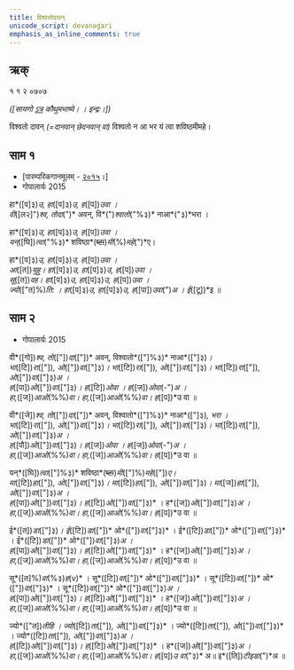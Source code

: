 ```yaml
---
title: विश्वतोदावन् 
unicode_script: devanagari  
emphasis_as_inline_comments: true
---   
```


## ऋक्

१ १ २ ०७०७

*([सायणो [ऽत्र](https://archive.org/details/SamaVedaSanhitaWithSayanabhashyaVolume1SatyavrataSamasrami1874bis/page/n247&sa=D&ust=1542564218916000) कौथुमभाष्ये। । इन्द्रः।])*

विश्वतो दावन् *(=दानवान् छेदनवान् वा)* विश्वतो न आ भर यं त्वा शविष्ठमीमहे।


## साम १

- [पारम्परिकगानमूलम् - [२०१५](https://archive.org/stream/sAmaveda-jaiminIya-paravastu-paramparA-docs/UDAKA%20SAANTHI%20SAAMAANI#page/n2/mode/1up&sa=D&ust=1542425956390000)।]
- गोपालार्यः 2015  
<div class="audioEmbed" src="https://archive
.org/download/jaiminIya-sAma-gAna-paravastu-tradition-gopAla-2015/vishvato-dAvan-1.mp3"></div>

हा*([प]३)*उ, हा*([प]३)*उ, ह*([प])*उवा ।  
वी*([ल२]")*श्व, तोदा*(")* अवन्, वि*(")*श्वातो*("%३)* नाआ*("३)*भरा ।

हा*([प]३)*उ, हा*([प]३)*उ, ह*([प])*उवा ।  
यन्*([घि])*त्वा*("%३)* शविष्ठा*(~~ष्टा~~)*मी*(%)*महे*(")*ए।

हा*([प]३)*उ, हा*([प]३)*उ, ह*([प])*उवा ।  
आ*([त])*युहु। हा*([प]३)*उ, हा*([प]३)*उ, ह*([प])*उवा ।   
सू*([त])*वह। हा*([प]३)*उ, हा*([प]३)*उ, ह*([प])*उवा ।  
ज्यो*(["त]%)*ति: । हा*([प]३)*उ, हा*([प]३)*उ, ह*([पा])*उवा*(")*अ ।  ई*([टू])*इ ॥

## साम २
- गोपालार्यः 2015  
<div class="audioEmbed" src="https://archive
.org/download/jaiminIya-sAma-gAna-paravastu-tradition-gopAla-2015/vishvato-dAvan-2.mp3"></div>

वी*([गो])*श्व, तो*(["])*दा*(["])* अवन्, विश्वातो*(["]%३)* नाआ*(["]३)*।  
भा*([टि])*रा*(["])*, ओ*(["])*वा*(["]३)*। भा*([टि])*रा*(["])*, ओ*(["])*वा*(["]३)*। भा*([टि])*रा*(["])*, ओ*(["])*वा*(["]३)*अ ।  
ह*([पा])*ओ*(["])*वा*(["]३)*। ह*([टि])*ओवा । ह*([ज])*ओवा*(-")*अ ।  
हा,*([ज])*आओ*(%%)*वा। हा,*([ज])*आओ*(%%)*वा। ह*([प])*उ वा ॥

वी*([जे])*श्व, तो*(["])*दा*(["])* अवन्, विश्वातो*(["]%३)* नाआ*(["]३)*, भरा ।  
भा*([टि])*रा*(["])*, ओ*(["])*वा*(["]३)*। भा*([टि])*रा*(["])*, ओ*(["])*वा*(["]३)*। भा*([टि])*रा*(["])*, ओ*(["])*वा*(["]३)*अ ।  
ह*([पौ])*ओ*(["])*वा*(["]३)*। ह*([ज])*ओवा । ह*([ज])*ओवा*(-")*अ ।  
हा,*([ज])*आओ*(%%)*वा। हा,*([ज])*आओ*(%%)*वा। ह*([प])*उ वा ॥

यन्*([घि])*त्वा*(["]%३)* शविष्ठा*(~~ष्टा~~)*मी*(["]%)*महे*(["])*ए।  
मा*([टि])*हा*(["])*, ओ*(["])*वा*(["]३)*। मा*([टि])*हा*(["])*, ओ*(["])*वा*(["]३)*। मा*([ज])*हा*(["])*, ओ*(["])*वा*(["]३)*अ  ।  
ह*([पा])*ओ*(["])*वा*(["]३)*। ह*([टि])*ओ*(["])*वा*(["]३)* । ह*([ज])*ओ*(["])*वा*(["]३)*अ ।  
हा,*([ज])*आओ*(%%)*वा। हा,*([ज])*आओ*(%%)*वा। ह*([प])*उ वा ॥

ई*([त])*डा*(["]३)*। ई*([टि])*डा*(["])* ओ*(["])*वा*(["]३)* । ई*([टि])*डा*(["])* ओ*(["])*वा*(["]३)* । ई*([टि])*डा*(["])* ओ*(["])*वा*(["]३)*अ ।  
ह*([पा])*ओ*(["])*वा*(["]३)*। ह*([टि])*ओ*(["])*वा*(["]३)* । ह*([ज])*ओ*(["])*वा*(["]३)*अ ।  
हा,*([ज])*आओ*(%%)*वा। हा,*([ज])*आओ*(%%)*वा। ह*([प])*उ वा ॥  

सू*([त]%)*वा*(%३)*ह*(v)* । सू*([टि])*वा*(["])* ओ*(["])*वा*(["]३)* । सू*([टि])*वा*(["])* ओ*(["])*वा*(["]३)* ।  सू*([टि])*वा*(["])* ओ*(["])*वा*(["]३)*अ ।  
ह*([पा])*ओ*(["])*वा*(["]३)*। ह*([टि])*ओ*(["])*वा*(["]३)* । ह*([ज])*ओ*(["])*वा*(["]३)*अ ।  
हा,*([ज])*आओ*(%%)*वा। हा,*([ज])*आओ*(%%)*वा। ह*([प])*उ वा ॥  

ज्यो*(["त])*तीहि । ज्यो*([टि])*ता*(["])*, ओ*(["])*वा*(["]३)* । ज्यो*([टि])*ता*(["])*, ओ*(["])*वा*(["]३)* । ज्यो*([टि])*ता*(["])*, ओ*(["])*वा*(["]३)*अ ।  
ह*([टि])*ओ*(["])*वा*(["]३)*। ह*([टि])*ओ*(["])*वा*(["]३)* । ह*([ज])*ओ*(["])*वा*(["]३)*अ ।  
हा,*([ज])*आओ*(%%)*वा। हा,*([ज])*आओ*(%%)*वा। ह*([प])*उ वा*("३)* अ॥
इ*([ति])*टीइडा*(")*अ ॥